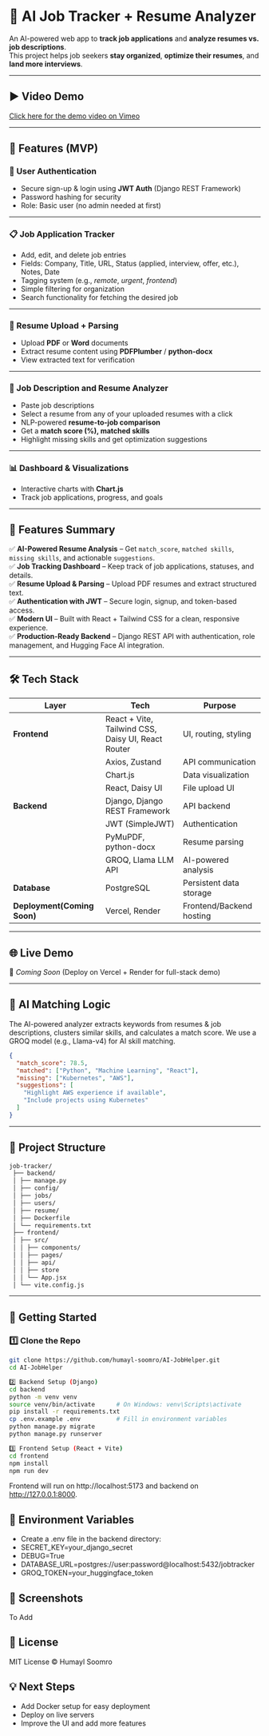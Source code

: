 # 🚀 AI Job Tracker + Resume Analyzer

An AI-powered web app to **track job applications** and **analyze resumes vs. job descriptions**.  
This project helps job seekers **stay organized**, **optimize their resumes**, and **land more interviews**.  

---
## ▶️ Video Demo
[Click here for the demo video on Vimeo](https://vimeo.com/1118745188)

---

## 🔧 Features (MVP)

### 👤 User Authentication
- Secure sign-up & login using **JWT Auth** (Django REST Framework)
- Password hashing for security
- Role: Basic user (no admin needed at first)

---

### 📋 Job Application Tracker
- Add, edit, and delete job entries
- Fields: Company, Title, URL, Status (applied, interview, offer, etc.), Notes, Date
- Tagging system (e.g., *remote*, *urgent*, *frontend*)
- Simple filtering for organization
- Search functionality for fetching the desired job

---

### 📂 Resume Upload + Parsing
- Upload **PDF** or **Word** documents
- Extract resume content using **PDFPlumber** / **python-docx**
- View extracted text for verification

---

### 📑 Job Description and Resume Analyzer
- Paste job descriptions
- Select a resume from any of your uploaded resumes with a click
- NLP-powered **resume-to-job comparison**
- Get a **match score (%), matched skills**
- Highlight missing skills and get optimization suggestions

---

### 📊 Dashboard & Visualizations
- Interactive charts with **Chart.js**
- Track job applications, progress, and goals

---

## 🚀 Features Summary

✅ **AI-Powered Resume Analysis** – Get `match_score`, `matched skills`, `missing skills`, and actionable `suggestions`.  
✅ **Job Tracking Dashboard** – Keep track of job applications, statuses, and details.  
✅ **Resume Upload & Parsing** – Upload PDF resumes and extract structured text.  
✅ **Authentication with JWT** – Secure login, signup, and token-based access.  
✅ **Modern UI** – Built with React + Tailwind CSS for a clean, responsive experience.  
✅ **Production-Ready Backend** – Django REST API with authentication, role management, and Hugging Face AI integration.  

---

## 🛠️ Tech Stack

| Layer           | Tech                                      | Purpose                              |
|-----------------|------------------------------------------|--------------------------------------|
| **Frontend**    | React + Vite, Tailwind CSS, Daisy UI, React Router | UI, routing, styling                |
|                 | Axios, Zustand                        | API communication                   |
|                 | Chart.js                      | Data visualization                  |
|                 | React, Daisy UI                           | File upload UI                      |
| **Backend**     | Django, Django REST Framework            | API backend                         |
|                 | JWT (SimpleJWT)                          | Authentication                      |
|                 | PyMuPDF, python-docx             | Resume parsing                      |
|                 | GROQ, Llama LLM API      | AI-powered analysis                |
| **Database**    | PostgreSQL                               | Persistent data storage             |
| **Deployment(Coming Soon)**  | Vercel, Render                   | Frontend/Backend hosting            |

---

## 🌐 Live Demo
🔗 *Coming Soon* (Deploy on Vercel + Render for full-stack demo)

---
## 🤖 AI Matching Logic

The AI-powered analyzer extracts keywords from resumes & job descriptions, clusters similar skills, and calculates a match score.
We use a GROQ model (e.g., Llama-v4) for AI skill matching.

```json
{
  "match_score": 78.5,
  "matched": ["Python", "Machine Learning", "React"],
  "missing": ["Kubernetes", "AWS"],
  "suggestions": [
    "Highlight AWS experience if available",
    "Include projects using Kubernetes"
  ]
}
```
---

## 📁 Project Structure
```bash 
job-tracker/
 ├── backend/
 │ ├── manage.py
 │ ├── config/
 │ ├── jobs/
 │ ├── users/
 │ ├── resume/
 │ ├── Dockerfile
 │ └── requirements.txt
 ├── frontend/
 │ ├── src/
 │ │ ├── components/
 │ │ ├── pages/
 │ │ ├── api/
 │ │ ├── store
 │ │ └── App.jsx
 │ └── vite.config.js
```
---

## 🚀 Getting Started

### 1️⃣ Clone the Repo
```bash
git clone https://github.com/humayl-soomro/AI-JobHelper.git
cd AI-JobHelper

2️⃣ Backend Setup (Django)
cd backend
python -m venv venv
source venv/bin/activate      # On Windows: venv\Scripts\activate
pip install -r requirements.txt
cp .env.example .env          # Fill in environment variables
python manage.py migrate
python manage.py runserver

3️⃣ Frontend Setup (React + Vite)
cd frontend
npm install
npm run dev
```

Frontend will run on http://localhost:5173 and backend on http://127.0.0.1:8000.

## 🔑 Environment Variables
- Create a .env file in the backend directory:
- SECRET_KEY=your_django_secret
- DEBUG=True
- DATABASE_URL=postgres://user:password@localhost:5432/jobtracker
- GROQ_TOKEN=your_huggingface_token

## 📸 Screenshots
To Add

## 📜 License
MIT License © Humayl Soomro

## 💡 Next Steps
- Add Docker setup for easy deployment
- Deploy on live servers
- Improve the UI and add more features
